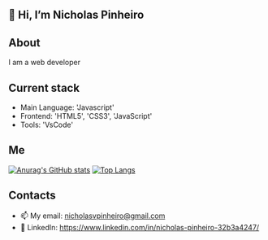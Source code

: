 ## 👋 Hi, I’m Nicholas Pinheiro

## About
I am a web developer

## Current stack
- Main Language: 'Javascript'
- Frontend: 'HTML5', 'CSS3', 'JavaScript'
- Tools: 'VsCode'
## Me
[![Anurag's GitHub stats](https://github-readme-stats.vercel.app/api?username=nicholasvp&theme=merko)](https://github.com/anuraghazra/github-readme-stats)              [![Top Langs](https://github-readme-stats.vercel.app/api/top-langs/?username=anuraghazra&layout=compact)](https://github.com/anuraghazra/github-readme-stats)
## Contacts
- 📫 My email: nicholasvpinheiro@gmail.com
- 👥 LinkedIn: https://www.linkedin.com/in/nicholas-pinheiro-32b3a4247/

